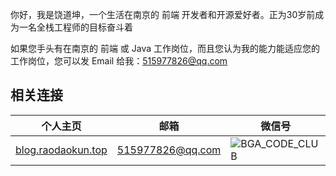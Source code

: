 
你好，我是饶道坤，一个生活在南京的 前端 开发者和开源爱好者。正为30岁前成为一名全栈工程师的目标奋斗着

如果您手头有在南京的 前端 或 Java 工作岗位，而且您认为我的能力能适应您的工作岗位，您可以发 Email 给我：<a href="515977826@qq.com" target="_blank">515977826@qq.com</a>

## 相关连接

| 个人主页 | 邮箱 | 微信号
| ------------- | ------------ | ------------ |
| <a  href="http://blog.raodaokun.top" target="_blank">blog.raodaokun.top</a>  | <a href="515977826@qq.com" target="_blank">515977826@qq.com</a> | ![BGA_CODE_CLUB](http://blog.raodaokun.top/static/img/weixin.jpg) |

